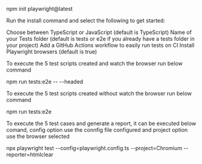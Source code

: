 npm init playwright@latest

Run the install command and select the following to get started:

Choose between TypeScript or JavaScript (default is TypeScript)
Name of your Tests folder (default is tests or e2e if you already have a tests folder in your project)
Add a GitHub Actions workflow to easily run tests on CI
Install Playwright browsers (default is true)

To execute the 5 test scripts created and watch the browser run below command

npm run tests:e2e -- --headed 

To execute the 5 test scripts created without watch the browser run below command

npm run tests:e2e

To execute the 5 test cases and generate a report, it can be executed below comand, config option use the connfig file configured and project option use the browser selected

npx playwright test --config=playwright.config.ts --project=Chromium --reporter=htmlclear